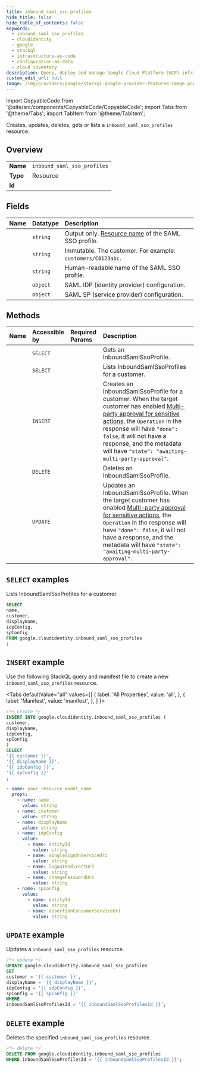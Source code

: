 ```yaml
---
title: inbound_saml_sso_profiles
hide_title: false
hide_table_of_contents: false
keywords:
  - inbound_saml_sso_profiles
  - cloudidentity
  - google
  - stackql
  - infrastructure-as-code
  - configuration-as-data
  - cloud inventory
description: Query, deploy and manage Google Cloud Platform (GCP) infrastructure and resources using SQL
custom_edit_url: null
image: /img/providers/google/stackql-google-provider-featured-image.png
---
```


import CopyableCode from '@site/src/components/CopyableCode/CopyableCode';
import Tabs from '@theme/Tabs';
import TabItem from '@theme/TabItem';

Creates, updates, deletes, gets or lists a <code>inbound_saml_sso_profiles</code> resource.

## Overview
<table><tbody>
<tr><td><b>Name</b></td><td><code>inbound_saml_sso_profiles</code></td></tr>
<tr><td><b>Type</b></td><td>Resource</td></tr>
<tr><td><b>Id</b></td><td><CopyableCode code="google.cloudidentity.inbound_saml_sso_profiles" /></td></tr>
</tbody></table>

## Fields
| Name | Datatype | Description |
|:-----|:---------|:------------|
| <CopyableCode code="name" /> | `string` | Output only. [Resource name](https://cloud.google.com/apis/design/resource_names) of the SAML SSO profile. |
| <CopyableCode code="customer" /> | `string` | Immutable. The customer. For example: `customers/C0123abc`. |
| <CopyableCode code="displayName" /> | `string` | Human-readable name of the SAML SSO profile. |
| <CopyableCode code="idpConfig" /> | `object` | SAML IDP (identity provider) configuration. |
| <CopyableCode code="spConfig" /> | `object` | SAML SP (service provider) configuration. |

## Methods
| Name | Accessible by | Required Params | Description |
|:-----|:--------------|:----------------|:------------|
| <CopyableCode code="get" /> | `SELECT` | <CopyableCode code="inboundSamlSsoProfilesId" /> | Gets an InboundSamlSsoProfile. |
| <CopyableCode code="list" /> | `SELECT` | <CopyableCode code="" /> | Lists InboundSamlSsoProfiles for a customer. |
| <CopyableCode code="create" /> | `INSERT` | <CopyableCode code="" /> | Creates an InboundSamlSsoProfile for a customer. When the target customer has enabled [Multi-party approval for sensitive actions](https://support.google.com/a/answer/13790448), the `Operation` in the response will have `"done": false`, it will not have a response, and the metadata will have `"state": "awaiting-multi-party-approval"`. |
| <CopyableCode code="delete" /> | `DELETE` | <CopyableCode code="inboundSamlSsoProfilesId" /> | Deletes an InboundSamlSsoProfile. |
| <CopyableCode code="patch" /> | `UPDATE` | <CopyableCode code="inboundSamlSsoProfilesId" /> | Updates an InboundSamlSsoProfile. When the target customer has enabled [Multi-party approval for sensitive actions](https://support.google.com/a/answer/13790448), the `Operation` in the response will have `"done": false`, it will not have a response, and the metadata will have `"state": "awaiting-multi-party-approval"`. |

## `SELECT` examples

Lists InboundSamlSsoProfiles for a customer.

```sql
SELECT
name,
customer,
displayName,
idpConfig,
spConfig
FROM google.cloudidentity.inbound_saml_sso_profiles
;
```

## `INSERT` example

Use the following StackQL query and manifest file to create a new <code>inbound_saml_sso_profiles</code> resource.

<Tabs
    defaultValue="all"
    values={[
        { label: 'All Properties', value: 'all', },
        { label: 'Manifest', value: 'manifest', },
    ]
}>
<TabItem value="all">

```sql
/*+ create */
INSERT INTO google.cloudidentity.inbound_saml_sso_profiles (
customer,
displayName,
idpConfig,
spConfig
)
SELECT 
'{{ customer }}',
'{{ displayName }}',
'{{ idpConfig }}',
'{{ spConfig }}'
;
```
</TabItem>
<TabItem value="manifest">

```yaml
- name: your_resource_model_name
  props:
    - name: name
      value: string
    - name: customer
      value: string
    - name: displayName
      value: string
    - name: idpConfig
      value:
        - name: entityId
          value: string
        - name: singleSignOnServiceUri
          value: string
        - name: logoutRedirectUri
          value: string
        - name: changePasswordUri
          value: string
    - name: spConfig
      value:
        - name: entityId
          value: string
        - name: assertionConsumerServiceUri
          value: string

```
</TabItem>
</Tabs>

## `UPDATE` example

Updates a <code>inbound_saml_sso_profiles</code> resource.

```sql
/*+ update */
UPDATE google.cloudidentity.inbound_saml_sso_profiles
SET 
customer = '{{ customer }}',
displayName = '{{ displayName }}',
idpConfig = '{{ idpConfig }}',
spConfig = '{{ spConfig }}'
WHERE 
inboundSamlSsoProfilesId = '{{ inboundSamlSsoProfilesId }}';
```

## `DELETE` example

Deletes the specified <code>inbound_saml_sso_profiles</code> resource.

```sql
/*+ delete */
DELETE FROM google.cloudidentity.inbound_saml_sso_profiles
WHERE inboundSamlSsoProfilesId = '{{ inboundSamlSsoProfilesId }}';
```
